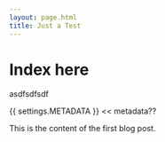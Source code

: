 ```yaml
---
layout: page.html
title: Just a Test
---
```


# Index here

asdfsdfsdf

{{ settings.METADATA }} << metadata??


This is the content of the first blog post. 

